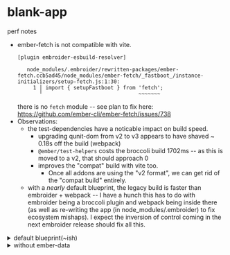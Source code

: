 # blank-app


perf notes

- ember-fetch is not compatible with vite.
  ```
  [plugin embroider-esbuild-resolver]
  
     node_modules/.embroider/rewritten-packages/ember-fetch.ccb5ad45/node_modules/ember-fetch/_fastboot_/instance-initializers/setup-fetch.js:1:30:
       1 │ import { setupFastboot } from 'fetch';
         ╵                               ~~~~~~~
  
  ```
  there is no `fetch` module -- see plan to fix here:
  https://github.com/ember-cli/ember-fetch/issues/738
- Observations:
  - the test-dependencies have a noticable impact on build speed.
      - upgrading qunit-dom from v2 to v3 appears to have shaved ~ 0.18s off the build (webpack)
      - `@ember/test-helpers` costs the broccoli build 1702ms -- as this is moved to a v2, that should approach 0
      - improves the "compat" build with vite too.
        - Once all addons are using the "v2 format", we can get rid of the "compat build" entirely.
  - with a _nearly_ default blueprint, the legacy build is faster than embroider + webpack -- I have a hunch this has to do with embroider being a broccoli plugin and webpack being inside there (as well as re-writing the app (in node_modules/.embroider) to fix ecosystem mishaps). I expect the inversion of control coming in the next embroider release should fix all this.

<details><summary>default blueprint(~ish)</summary>

Broccoli (legacy)
```bash
LEGACY_BUILD=true pnpm start

# initial: 4.2s
# warm: 1.3s
# rebuild: 75ms
```

Embroider + Webpack
```bash
pnpm start

# initial: 4.8s
# warm: 2.8s
# rebuild: 61ms to 154ms
```

Embroider + Vite
```bash
VITE=true pnpm start

# COMPAT:
#   initial: ~500ms
#   warm: ~501ms 
#   rebuild: 16ms to 30ms
# VITE:
#   initial: 376ms 
#   warm: same
#   rebuild:
# Browser:
#   initial: 
#   warm:
#   rebuild:
```

</details>

<details><summary>without ember-data</summary>

Broccoli (legacy)
```bash
LEGACY_BUILD=true pnpm start

# initial: 3s
# warm: 1.2s
# rebuild: 42ms to 83ms
```

Embroider + Webpack
```bash
pnpm start

# initial: 3.8s 
# warm: 2.5s 
# rebuild: 47ms to 83ms
```

Embroider + Vite
```bash
VITE=true pnpm start

# COMPAT:
#   initial: 
#   warm: 
#   rebuild: 
# VITE:
#   initial:
#   warm: warm 
#   rebuild:
# Browser:
#   initial: 
#   warm:
#   rebuild:
```

</details>
